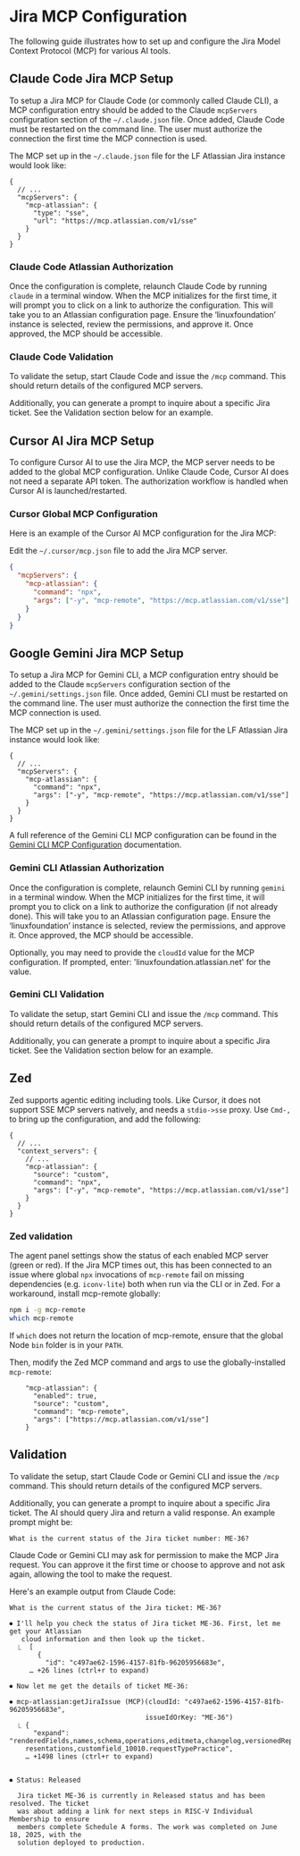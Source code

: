 # Jira MCP Configuration

The following guide illustrates how to set up and configure the Jira Model Context Protocol (MCP) for various AI tools.

## Claude Code Jira MCP Setup

To setup a Jira MCP for Claude Code (or commonly called Claude CLI), a MCP
configuration entry should be added to the Claude `mcpServers` configuration
section of the `~/.claude.json` file. Once added, Claude Code must be restarted
on the command line. The user must authorize the connection the first time the
MCP connection is used.

The MCP set up in the `~/.claude.json` file for the LF Atlassian Jira instance
would look like:

```jsonc
{
  // ...
  "mcpServers": {
    "mcp-atlassian": {
      "type": "sse",
      "url": "https://mcp.atlassian.com/v1/sse"
    }
  }
}
```

### Claude Code Atlassian Authorization

Once the configuration is complete, relaunch Claude Code by running `claude` in
a terminal window. When the MCP initializes for the first time, it will prompt
you to click on a link to authorize the configuration. This will take you to an
Atlassian configuration page. Ensure the ‘linuxfoundation’ instance is selected,
review the permissions, and approve it. Once approved, the MCP should be
accessible.

### Claude Code Validation

To validate the setup, start Claude Code and issue the `/mcp` command. This
should return details of the configured MCP servers.

Additionally, you can generate a prompt to inquire about a specific Jira ticket.
See the Validation section below for an example.

## Cursor AI Jira MCP Setup

To configure Cursor AI to use the Jira MCP, the MCP server needs to be added to
the global MCP configuration. Unlike Claude Code, Cursor AI does not need a
separate API token. The authorization workflow is handled when Cursor AI is
launched/restarted.

### Cursor Global MCP Configuration

Here is an example of the Cursor AI MCP configuration for the Jira MCP:

Edit the `~/.cursor/mcp.json` file to add the Jira MCP server.

```json
{
  "mcpServers": {
    "mcp-atlassian": {
      "command": "npx",
      "args": ["-y", "mcp-remote", "https://mcp.atlassian.com/v1/sse"]
    }
  }
}
```

## Google Gemini Jira MCP Setup

To setup a Jira MCP for Gemini CLI, a MCP configuration entry should be added to
the Claude `mcpServers` configuration section of the `~/.gemini/settings.json`
file. Once added, Gemini CLI must be restarted on the command line. The user
must authorize the connection the first time the MCP connection is used.

The MCP set up in the `~/.gemini/settings.json` file for the LF Atlassian Jira
instance would look like:

```jsonc
{
  // ...
  "mcpServers": {
    "mcp-atlassian": {
      "command": "npx",
      "args": ["-y", "mcp-remote", "https://mcp.atlassian.com/v1/sse"]
    }
  }
}
```

A full reference of the Gemini CLI MCP configuration can be found in the
[Gemini CLI MCP Configuration](https://github.com/google-gemini/gemini-cli/blob/main/docs/cli/configuration.md)
documentation.

### Gemini CLI Atlassian Authorization

Once the configuration is complete, relaunch Gemini CLI by running `gemini` in a
terminal window. When the MCP initializes for the first time, it will prompt you
to click on a link to authorize the configuration (if not already done). This
will take you to an Atlassian configuration page.  Ensure the ‘linuxfoundation’
instance is selected, review the permissions, and approve it.  Once approved,
the MCP should be accessible.

Optionally, you may need to provide the `cloudId` value for the MCP
configuration. If prompted, enter: 'linuxfoundation.atlassian.net' for the
value.

### Gemini CLI Validation

To validate the setup, start Gemini CLI and issue the `/mcp` command. This
should return details of the configured MCP servers.

Additionally, you can generate a prompt to inquire about a specific Jira ticket.
See the Validation section below for an example.

## Zed

Zed supports agentic editing including tools. Like Cursor, it does not support SSE MCP servers natively, and needs a `stdio->sse` proxy. Use `Cmd-,` to bring up the configuration, and add the following:

```jsonc
{
  // ...
  "context_servers": {
    // ...
    "mcp-atlassian": {
      "source": "custom",
      "command": "npx",
      "args": ["-y", "mcp-remote", "https://mcp.atlassian.com/v1/sse"]
    }
  }
}
```
### Zed validation

The agent panel settings show the status of each enabled MCP server (green or red). If the Jira MCP times out, this has been connected to an issue where global `npx` invocations of `mcp-remote` fail on missing dependencies (e.g. `iconv-lite`) both when run via the CLI or in Zed. For a workaround, install mcp-remote globally:

```bash
npm i -g mcp-remote
which mcp-remote
```

If `which` does not return the location of mcp-remote, ensure that the global Node `bin` folder is in your `PATH`.

Then, modify the Zed MCP command and args to use the globally-installed `mcp-remote`:

```jsonc
    "mcp-atlassian": {
      "enabled": true,
      "source": "custom",
      "command": "mcp-remote",
      "args": ["https://mcp.atlassian.com/v1/sse"]
    }
```

## Validation

To validate the setup, start Claude Code or Gemini CLI and issue the `/mcp`
command. This should return details of the configured MCP servers.

Additionally, you can generate a prompt to inquire about a specific Jira ticket.
The AI should query Jira and return a valid response. An example prompt might
be:

```text
What is the current status of the Jira ticket number: ME-36?
```

Claude Code or Gemini CLI may ask for permission to make the MCP Jira request.
You can approve it the first time or choose to approve and not ask again,
allowing the tool to make the request.

Here's an example output from Claude Code:

```code
What is the current status of the Jira ticket: ME-36?

⏺ I'll help you check the status of Jira ticket ME-36. First, let me get your Atlassian
   cloud information and then look up the ticket.
  ⎿  [
       {
         "id": "c497ae62-1596-4157-81fb-96205956683e",
     … +26 lines (ctrl+r to expand)

⏺ Now let me get the details of ticket ME-36:

⏺ mcp-atlassian:getJiraIssue (MCP)(cloudId: "c497ae62-1596-4157-81fb-96205956683e",
                                  issueIdOrKey: "ME-36")
  ⎿ {
      "expand": "renderedFields,names,schema,operations,editmeta,changelog,versionedRep
    resentations,customfield_10010.requestTypePractice",
    … +1498 lines (ctrl+r to expand)


⏺ Status: Released

  Jira ticket ME-36 is currently in Released status and has been resolved. The ticket
  was about adding a link for next steps in RISC-V Individual Membership to ensure
  members complete Schedule A forms. The work was completed on June 18, 2025, with the
  solution deployed to production.
```
